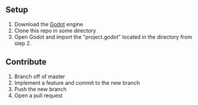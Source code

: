 ## Setup

1. Download the [Godot](https://godotengine.org/download) engine
1. Clone this repo in some directory
1. Open Godot and import the "project.godot" located in the directory from step 2.

## Contribute

1. Branch off of master
1. Implement a feature and commit to the new branch
1. Push the new branch
1. Open a pull request